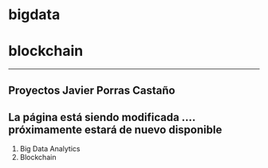 # bigdata
# blockchain
-------------------------------
Proyectos Javier Porras Castaño
-------------------------------
La página está siendo modificada .... próximamente estará de nuevo disponible
------------------------------------------------------------------------------

1) Big Data Analytics
2) Blockchain

